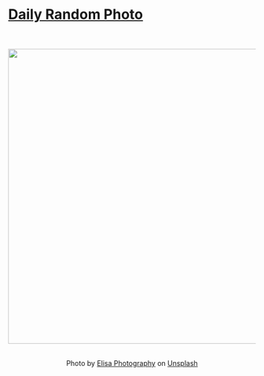 # [Daily Random Photo](https://www.dailyrandomphoto.com/)

<div align="center">
  <br>
  <br>
  <a href="https://www.dailyrandomphoto.com/p/2022/2022-06-10/"><img src="https://images.unsplash.com/photo-1600016896018-8f9edd441640?crop=entropy&cs=tinysrgb&fit=max&fm=jpg&ixid=Mnw3NzUwOHwwfDF8cmFuZG9tfHx8fHx8fHx8MTY1NDgyMTM3NA&ixlib=rb-1.2.1&q=80&w=1080" width="600px"></a>
  <br>
  <br>
  <p class="has-text-grey">Photo by <a href="https://unsplash.com/@elisamoldovan?utm_source=Daily%20Random%20Photo&amp;utm_medium=referral" target="_blank" rel="noopener noreferrer">Elisa Photography</a> on <a href="https://unsplash.com/photos/d0neLsOdLQM?utm_source=Daily%20Random%20Photo&amp;utm_medium=referral" target="_blank" rel="noopener noreferrer">Unsplash</a></p>
</div>
